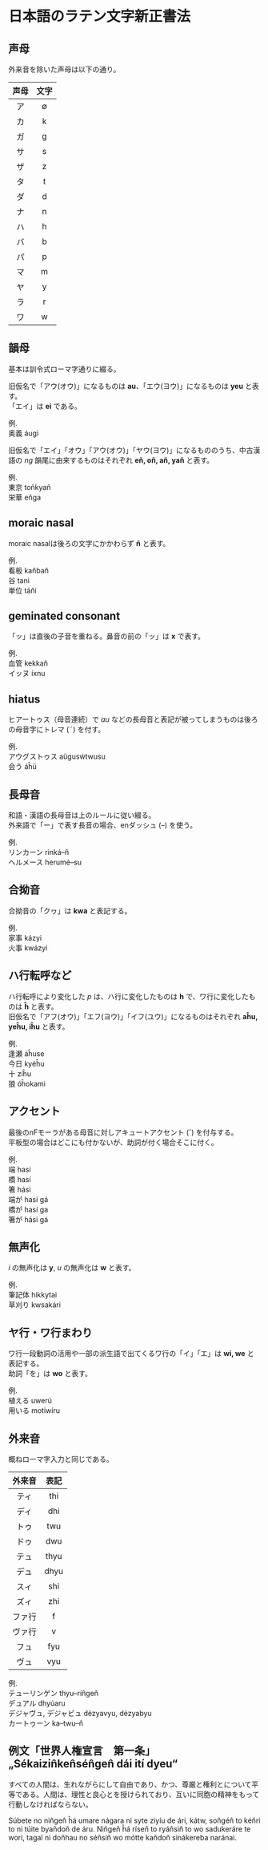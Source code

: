 # 日本語のラテン文字新正書法

## 声母

外来音を除いた声母は以下の通り。

|声母|文字|
|:--:|:--:|
|ア|∅|
|カ|k|
|ガ|g|
|サ|s|
|ザ|z|
|タ|t|
|ダ|d|
|ナ|n|
|ハ|h|
|バ|b|
|パ|p|
|マ|m|
|ヤ|y|
|ラ|r|
|ワ|w|

## 韻母

基本は訓令式ローマ字通りに綴る。

旧仮名で「アウ(オウ)」になるものは __au__、「エウ(ヨウ)」になるものは __yeu__ と表す。  
「エイ」は __ei__ である。

例.  
奥義 áugi

旧仮名で「エイ」「オウ」「アウ(オウ)」「ヤウ(ヨウ)」になるもののうち、中古漢語の _ng_ 韻尾に由来するものはそれぞれ __eñ, oñ, añ, yañ__ と表す。

例.  
東京 toñkyañ  
栄華 eñga

## moraic nasal

moraic nasalは後ろの文字にかかわらず __n̂__ と表す。

例.  
看板 kan̂ban̂  
谷 tani  
単位 tán̂i

## geminated consonant

「ッ」は直後の子音を重ねる。鼻音の前の「ッ」は __x__ で表す。

例.  
血管 kekkan̂  
イッヌ íxnu

## hiatus

ヒアートゥス（母音連続）で _au_ などの長母音と表記が被ってしまうものは後ろの母音字にトレマ (¨) を付す。

例.  
アウグストゥス aügusẃtwusu  
会う áĥü

## 長母音

和語・漢語の長母音は上のルールに従い綴る。  
外来語で「ー」で表す長音の場合、enダッシュ (–) を使う。

例.  
リンカーン rinká–n̂  
ヘルメース herumé–su

## 合拗音

合拗音の「クヮ」は __kwa__ と表記する。

例.  
家事 kázyi  
火事 kwázyi

## ハ行転呼など

ハ行転呼により変化した _p_ は、ハ行に変化したものは __h__ で、ワ行に変化したものは __ĥ__ と表す。  
旧仮名で「アフ(オウ)」「エフ(ヨウ)」「イフ(ユウ)」になるものはそれぞれ __aĥu, yeĥu, iĥu__ と表す。

例.  
逢瀬 áĥuse  
今日 kyéĥu  
十 zíĥu  
狼 óĥokami

## アクセント

最後のnFモーラがある母音に対しアキュートアクセント (__´__) を付与する。  
平板型の場合はどこにも付かないが、助詞が付く場合そこに付く。

例.  
端 hasi  
橋 hasí  
箸 hási  
端が hasi gá  
橋が hasí ga  
箸が hási gá

## 無声化

_i_ の無声化は __y__, _u_ の無声化は __w__ と表す。

例.  
筆記体 hikkytai  
草刈り kwsakári

## ヤ行・ワ行まわり

ワ行一段動詞の活用や一部の派生語で出てくるワ行の「イ」「エ」は __wi, we__ と表記する。  
助詞「を」は __wo__ と表す。

例.  
植える uwerú  
用いる motiwíru

## 外来音

概ねローマ字入力と同じである。

|外来音|表記|
|:--:|:--:|
|ティ|thi|
|ディ|dhi|
|トゥ|twu|
|ドゥ|dwu|
|テュ|thyu|
|デュ|dhyu|
|スィ|shi|
|ズィ|zhi|
|ファ行|f|
|ヴァ行|v|
|フュ|fyu|
|ヴュ|vyu|

例.  
テューリンゲン thyu–rín̂gen̂  
デュアル dhyúaru  
デジャヴュ, デジャビュ dézyavyu, dézyabyu  
カートゥーン ka–twu–n̂


## 例文「世界人権宣言　第一条」„Sékaizin̂ken̂sén̂gen̂ dái ití dyeu“

すべての人間は、生れながらにして自由であり、かつ、尊厳と権利とについて平等である。人間は、理性と良心とを授けられており、互いに同胞の精神をもって行動しなければならない。

Súbete no nin̂gen̂ ĥá umare nágara ni syte ziyíu de ári, kátw, son̂gén̂ to kén̂ri to ni túite byañdoñ de áru. Nin̂gen̂ ĥá ríseñ to ryáñsin̂ to wo sadukeráre te wori, tagaï ni doñhau no séñsin̂ wo mótte kañdoñ sinákereba naránai.


